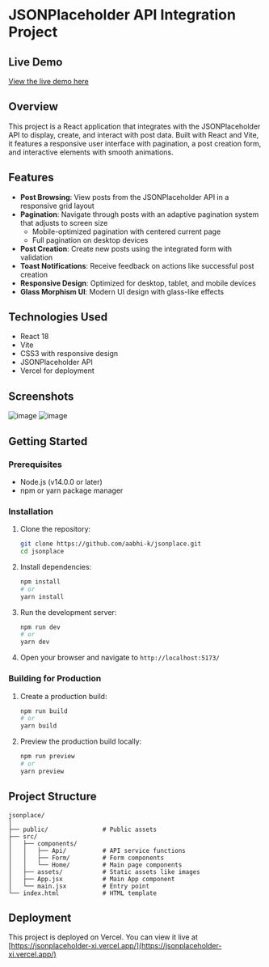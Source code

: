 # JSONPlaceholder API Integration Project

## Live Demo
[View the live demo here](https://jsonplaceholder-xi.vercel.app/)

## Overview
This project is a React application that integrates with the JSONPlaceholder API to display, create, and interact with post data. Built with React and Vite, it features a responsive user interface with pagination, a post creation form, and interactive elements with smooth animations.

## Features
- **Post Browsing**: View posts from the JSONPlaceholder API in a responsive grid layout
- **Pagination**: Navigate through posts with an adaptive pagination system that adjusts to screen size
  - Mobile-optimized pagination with centered current page
  - Full pagination on desktop devices
- **Post Creation**: Create new posts using the integrated form with validation
- **Toast Notifications**: Receive feedback on actions like successful post creation
- **Responsive Design**: Optimized for desktop, tablet, and mobile devices
- **Glass Morphism UI**: Modern UI design with glass-like effects




## Technologies Used
- React 18
- Vite
- CSS3 with responsive design
- JSONPlaceholder API
- Vercel for deployment

## Screenshots
<!-- Add screenshots here if available -->
  ![image](https://github.com/user-attachments/assets/5420a791-8e2e-48b0-92ed-b9b9ee3af106)
  ![image](https://github.com/user-attachments/assets/0eb602c8-02a4-433d-ba45-1aa87781ce20)


## Getting Started

### Prerequisites
- Node.js (v14.0.0 or later)
- npm or yarn package manager

### Installation
1. Clone the repository:
   ```bash
   git clone https://github.com/aabhi-k/jsonplace.git
   cd jsonplace
   ```

2. Install dependencies:
   ```bash
   npm install
   # or
   yarn install
   ```

3. Run the development server:
   ```bash
   npm run dev
   # or
   yarn dev
   ```

4. Open your browser and navigate to `http://localhost:5173/`

### Building for Production
1. Create a production build:
   ```bash
   npm run build
   # or
   yarn build
   ```

2. Preview the production build locally:
   ```bash
   npm run preview
   # or
   yarn preview
   ```

## Project Structure
```
jsonplace/
│
├── public/               # Public assets
├── src/
│   ├── components/
│   │   ├── Api/          # API service functions
│   │   ├── Form/         # Form components
│   │   └── Home/         # Main page components
│   ├── assets/           # Static assets like images
│   ├── App.jsx           # Main App component
│   └── main.jsx          # Entry point
└── index.html            # HTML template
```

## Deployment
This project is deployed on Vercel. You can view it live at [https://jsonplaceholder-xi.vercel.app/](https://jsonplaceholder-xi.vercel.app/)
